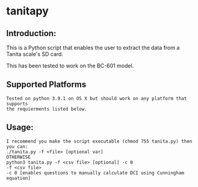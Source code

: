 # tanitapy

Introduction:
-------------
This is a Python script that enables the user to extract the data from a Tanita
scale's SD card.

This has been tested to work on the BC-601 model.


Supported Platforms
-------------------
```
Tested on python 3.9.1 on OS X but should work on any platform that supports
the requierments listed below.
```

Usage:
------
```
I recommend you make the script executable (chmod 755 tanita.py) then you can:  
./tanita.py -f <file> [optional var]
OTHERWISE
python3 tanita.py -f <csv file> [optional] -c 0
-f <csv file>
-c 0 [enables questions to manually calculate DCI using Cunningham equation]

```
